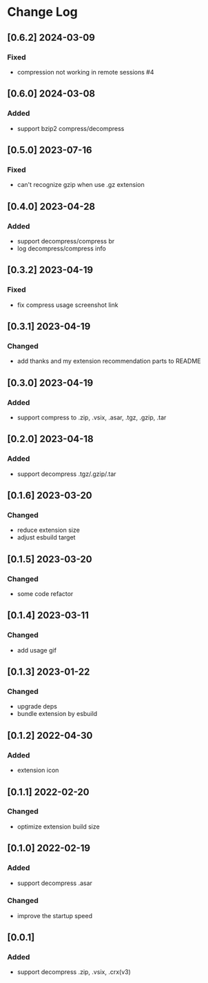 # Change Log

## [0.6.2] 2024-03-09

### Fixed

- compression not working in remote sessions #4

## [0.6.0] 2024-03-08

### Added

- support bzip2 compress/decompress

## [0.5.0] 2023-07-16

### Fixed

- can't recognize gzip when use .gz extension

## [0.4.0] 2023-04-28

### Added

- support decompress/compress br
- log decompress/compress info

## [0.3.2] 2023-04-19

### Fixed

- fix compress usage screenshot link

## [0.3.1] 2023-04-19

### Changed

- add thanks and my extension recommendation parts to README

## [0.3.0] 2023-04-19

### Added

- support compress to .zip, .vsix, .asar, .tgz, .gzip, .tar

## [0.2.0] 2023-04-18

### Added

- support decompress .tgz/.gzip/.tar

## [0.1.6] 2023-03-20

### Changed

- reduce extension size
- adjust esbuild target

## [0.1.5] 2023-03-20

### Changed

- some code refactor

## [0.1.4] 2023-03-11

### Changed

- add usage gif

## [0.1.3] 2023-01-22

### Changed

- upgrade deps
- bundle extension by esbuild

## [0.1.2] 2022-04-30

### Added

- extension icon

## [0.1.1] 2022-02-20

### Changed

- optimize extension build size

## [0.1.0] 2022-02-19

### Added

- support decompress .asar

### Changed

- improve the startup speed

## [0.0.1]

### Added

- support decompress .zip, .vsix, .crx(v3)
